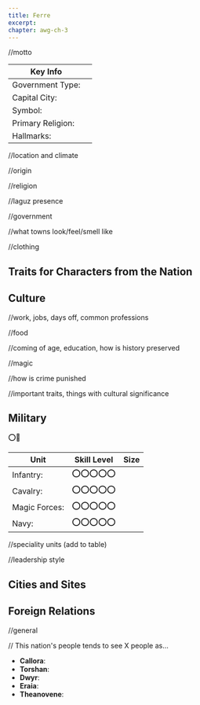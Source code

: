 ```yaml
---
title: Ferre
excerpt: 
chapter: awg-ch-3
---
```


//motto


| Key Info          |     |
| ----------------- | --- |
| Government Type:  |     |
| Capital City:     |     |
| Symbol:           |     |
| Primary Religion: |     |
| Hallmarks:        |     |

//location and climate

//origin

//religion

//laguz presence 

//government

//what towns look/feel/smell like

//clothing 

<!-- ## Interesting Things in 

*  -->

## Traits for Characters from the Nation

## Culture


//work, jobs, days off, common professions

//food

//coming of age, education, how is history preserved 

//magic

//how is crime punished

//important traits, things with cultural significance 

## Military

⭕🔴

| Unit          | Skill Level | Size |
| ------------- | ----------- | ---- |
| Infantry:     | ⭕⭕⭕⭕⭕       |
| Cavalry:      | ⭕⭕⭕⭕⭕       |
| Magic Forces: | ⭕⭕⭕⭕⭕       |
| Navy:         | ⭕⭕⭕⭕⭕       |

//speciality units (add to table)

//leadership style

## Cities and Sites



## Foreign Relations

//general 

// This nation's people tends to see X people as...
* **Callora**: 
* **Torshan**: 
* **Dwyr**: 
* **Eraia**:
* **Theanovene**: 
<!-- * **Dreca**: -->